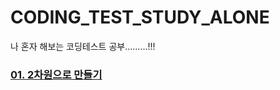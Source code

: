 # CODING_TEST_STUDY_ALONE
나 혼자 해보는 코딩테스트 공부.........!!! 

### [01. 2차원으로 만들기](./MDFiles/README01.md)

